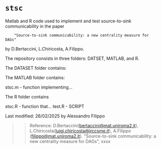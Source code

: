 `stsc` 
==========

Matlab and R code used to implement and test source-to-sink communicability in the paper

		"Source-to-sink communicability: a new centrality measure for DAGs" 

by D.Bertaccini, L.Chiricosta, A.Filippo.

The repository consists in three folders: DATSET, MATLAB, and R.

The DATASET folder contains:


The MATLAB folder contains: 

stsc.m        - function implementing...

The R folder contains

stsc.R    - function that...
test.R    - SCRIPT 


Last modified: 26/02/2025 by Alessandro Filippo 

>> Reference:
>>  D.Bertaccini(bertaccini@mat.uniroma2.it), L.Chiricosta(luigi.chiricosta@irccsme.it), A.Filippo (filippo@mat.uniroma2.it). "Source-to-sink communicability: a new centrality measure for DAGs", xxxx
>> 
